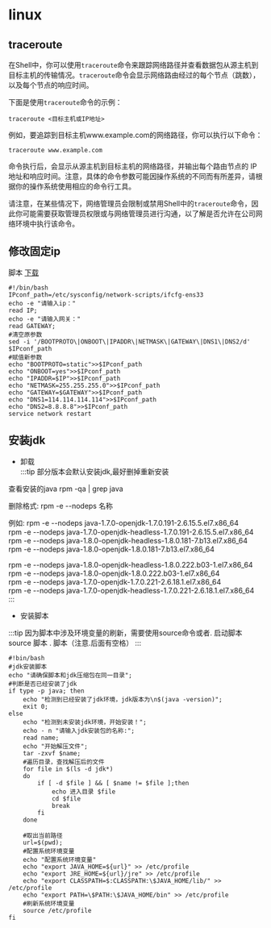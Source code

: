 # linux

## traceroute

在Shell中，你可以使用`traceroute`命令来跟踪网络路径并查看数据包从源主机到目标主机的传输情况。`traceroute`命令会显示网络路由经过的每个节点（跳数），以及每个节点的响应时间。

下面是使用`traceroute`命令的示例：

```
traceroute <目标主机或IP地址>
```

例如，要追踪到目标主机www.example.com的网络路径，你可以执行以下命令：

```
traceroute www.example.com
```

命令执行后，会显示从源主机到目标主机的网络路径，并输出每个路由节点的 IP 地址和响应时间。注意，具体的命令参数可能因操作系统的不同而有所差异，请根据你的操作系统使用相应的命令行工具。

请注意，在某些情况下，网络管理员会限制或禁用Shell中的`traceroute`命令，因此你可能需要获取管理员权限或与网络管理员进行沟通，以了解是否允许在公司网络环境中执行该命令。


## 修改固定ip
脚本 [下载](docs/.vuepress/public/shell/setIP.sh)
```shell
#!/bin/bash
IPconf_path=/etc/sysconfig/network-scripts/ifcfg-ens33
echo -e "请输入ip："
read IP;
echo -e "请输入网关："
read GATEWAY;
#清空原参数
sed -i '/BOOTPROTO\|ONBOOT\|IPADDR\|NETMASK\|GATEWAY\|DNS1\|DNS2/d' $IPconf_path
#赋值新参数
echo "BOOTPROTO=static">>$IPconf_path
echo "ONBOOT=yes">>$IPconf_path
echo "IPADDR=$IP">>$IPconf_path
echo "NETMASK=255.255.255.0">>$IPconf_path
echo "GATEWAY=$GATEWAY">>$IPconf_path
echo "DNS1=114.114.114.114">>$IPconf_path
echo "DNS2=8.8.8.8">>$IPconf_path
service network restart
```

## 安装jdk
- 卸载  
:::tip
  部分版本会默认安装jdk,最好删掉重新安装

查看安装的java
rpm -qa | grep java

删除格式:
rpm -e --nodeps 名称

例如:
rpm -e --nodeps java-1.7.0-openjdk-1.7.0.191-2.6.15.5.el7.x86_64  
rpm -e --nodeps java-1.7.0-openjdk-headless-1.7.0.191-2.6.15.5.el7.x86_64  
rpm -e --nodeps java-1.8.0-openjdk-headless-1.8.0.181-7.b13.el7.x86_64  
rpm -e --nodeps java-1.8.0-openjdk-1.8.0.181-7.b13.el7.x86_64  

rpm -e --nodeps java-1.8.0-openjdk-headless-1.8.0.222.b03-1.el7.x86_64  
rpm -e --nodeps java-1.8.0-openjdk-1.8.0.222.b03-1.el7.x86_64  
rpm -e --nodeps java-1.7.0-openjdk-1.7.0.221-2.6.18.1.el7.x86_64  
rpm -e --nodeps java-1.7.0-openjdk-headless-1.7.0.221-2.6.18.1.el7.x86_64  
:::

- 安装脚本

:::tip
因为脚本中涉及环境变量的刷新，需要使用source命令或者. 启动脚本
source 脚本
. 脚本（注意.后面有空格）
:::
```shell
#!bin/bash
#jdk安装脚本
echo "请确保脚本和jdk压缩包在同一目录";
#判断是否已经安装了jdk
if type -p java; then
	echo "检测到已经安装了jdk环境，jdk版本为\n$(java -version)";
	exit 0;
else
 	echo "检测到未安装jdk环境，开始安装！";
	echo - n "请输入jdk安装包的名称:";
	read name;	
	echo "开始解压文件";
	tar -zxvf $name;
	#遍历目录，查找解压后的文件
	for file in $(ls -d jdk*)
	do
		if [ -d $file ] && [ $name != $file ];then
			echo 进入目录 $file
			cd $file
			break
		fi
	done

	#取出当前路径
	url=$(pwd);
	#配置系统环境变量
	echo "配置系统环境变量"
	echo "export JAVA_HOME=${url}" >> /etc/profile 
	echo "export JRE_HOME=${url}/jre" >> /etc/profile
	echo "export CLASSPATH=$:CLASSPATH:\$JAVA_HOME/lib/" >> /etc/profile
	echo "export PATH=\$PATH:\$JAVA_HOME/bin" >> /etc/profile
	#刷新系统环境变量
	source /etc/profile
fi

```
